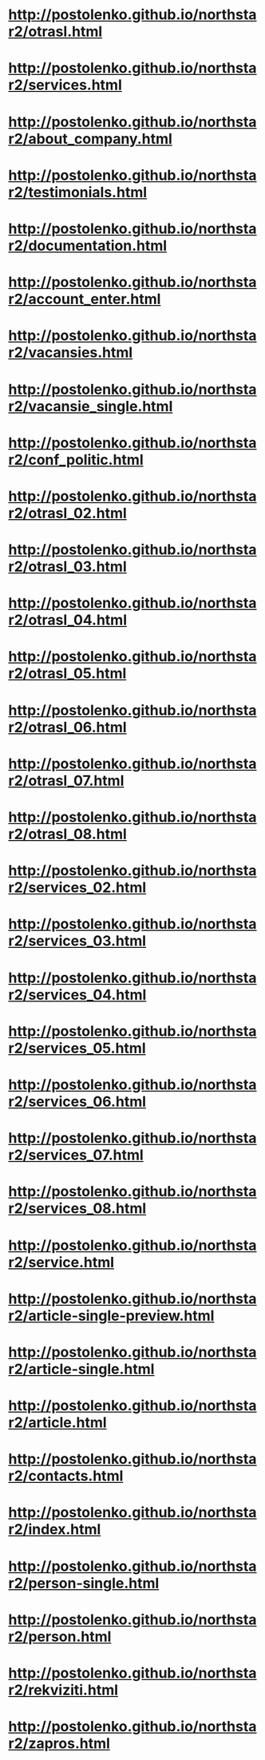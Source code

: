 # http://postolenko.github.io/northstar2/otrasl.html
# http://postolenko.github.io/northstar2/services.html
# http://postolenko.github.io/northstar2/about_company.html
# http://postolenko.github.io/northstar2/testimonials.html
# http://postolenko.github.io/northstar2/documentation.html
# http://postolenko.github.io/northstar2/account_enter.html
# http://postolenko.github.io/northstar2/vacansies.html
# http://postolenko.github.io/northstar2/vacansie_single.html
# http://postolenko.github.io/northstar2/conf_politic.html
# http://postolenko.github.io/northstar2/otrasl_02.html
# http://postolenko.github.io/northstar2/otrasl_03.html
# http://postolenko.github.io/northstar2/otrasl_04.html
# http://postolenko.github.io/northstar2/otrasl_05.html
# http://postolenko.github.io/northstar2/otrasl_06.html
# http://postolenko.github.io/northstar2/otrasl_07.html
# http://postolenko.github.io/northstar2/otrasl_08.html
# http://postolenko.github.io/northstar2/services_02.html
# http://postolenko.github.io/northstar2/services_03.html
# http://postolenko.github.io/northstar2/services_04.html
# http://postolenko.github.io/northstar2/services_05.html
# http://postolenko.github.io/northstar2/services_06.html
# http://postolenko.github.io/northstar2/services_07.html
# http://postolenko.github.io/northstar2/services_08.html
# http://postolenko.github.io/northstar2/service.html
# http://postolenko.github.io/northstar2/article-single-preview.html
# http://postolenko.github.io/northstar2/article-single.html
# http://postolenko.github.io/northstar2/article.html
# http://postolenko.github.io/northstar2/contacts.html
# http://postolenko.github.io/northstar2/index.html
# http://postolenko.github.io/northstar2/person-single.html
# http://postolenko.github.io/northstar2/person.html
# http://postolenko.github.io/northstar2/rekviziti.html
# http://postolenko.github.io/northstar2/zapros.html